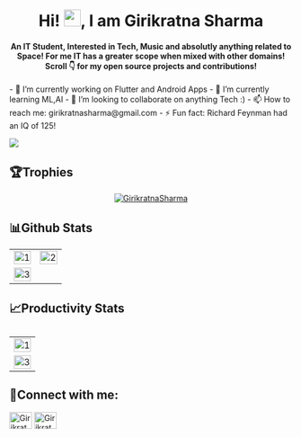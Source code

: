 <h1 align = "center">Hi! <img src="https://raw.githubusercontent.com/MartinHeinz/MartinHeinz/master/wave.gif" width="30px">, I am Girikratna Sharma</h1>
<h4 align = "center">An IT Student, Interested in Tech, Music and absolutly anything related to Space! For me IT has a greater scope when mixed with other domains! Scroll 👇 for my open source projects and contributions!</h3>
- 🔭 I’m currently working on Flutter and Android Apps
- 🌱 I’m currently learning ML,AI 
- 👯 I’m looking to collaborate on anything Tech :)
- 📫 How to reach me: girikratnasharma@gmail.com
- ⚡ Fun fact: Richard Feynman had an IQ of 125!

![](https://komarev.com/ghpvc/?username=GirikratnaSharma)   

 <h2 align = "left">🏆Trophies</h2>  
 <p align="center" > <a href="https://github.com/ryo-ma/github-profile-trophy"><img src="https://github-profile-trophy.vercel.app/?username=GirikratnaSharma&row=1&column=7&margin-w=15&margin-h=15&theme=onedark" alt="GirikratnaSharma" /></a> </p>    


<h2 align = "left">📊Github Stats</h2>

 <table>
 <td><img src="https://github-readme-stats.vercel.app/api?username=GirikratnaSharma&theme=dark&show_icons=true"  display=block width=100% height=auto  alt="1" ></td>
    <td><img src="https://github-readme-stats.vercel.app/api/top-langs/?username=GirikratnaSharma&theme=dark&show_icons=true"  display=block width=100% height=auto  alt="2" ></td>
   </tr> 
   <tr>
      <td><img src="https://github-readme-streak-stats.herokuapp.com/?user=GirikratnaSharma&theme=tokyonight"  display=block width=100% height=auto alt="3" ></td>
  </tr>
</table>
  
<h2 align = "left">📈Productivity Stats<h2>
 <table>
  <tr>
    <td><img src="https://github-profile-summary-cards.vercel.app/api/cards/profile-details?username=GirikratnaSharma&theme=monokai"  display=block width=100% height=auto  alt="1" ></td>
   </tr> 
   <tr>
      <td><img src="https://activity-graph.herokuapp.com/graph?username=GirikratnaSharma&bg_color=1a1b27&color=be90f2&line=638fda&point=35aea1&area=true"  display=block width=100% height=auto alt="3" ></td>
  </tr>
</table>

<h2 align="left">🔗Connect with me:</h2>
<p align="left">
<a href="https://www.linkedin.com/in/girikratna-sharma/" target="blank"><img align="center" src="https://raw.githubusercontent.com/rahuldkjain/github-profile-readme-generator/master/src/images/icons/Social/linked-in-alt.svg" alt="Girikratna-Sharma" height="30" width="40" /></a>
<a href="https://www.instagram.com/girik_sharma21/" target="blank"><img align="center" src="https://raw.githubusercontent.com/rahuldkjain/github-profile-readme-generator/master/src/images/icons/Social/instagram.svg" alt="Girikratna_Sharma_Insta" height="30" width="40" /></a>
</p>
